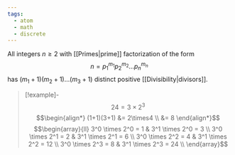 ```yaml
---
tags:
  - atom
  - math
  - discrete
---
```

All integers $n \ge 2$ with [[Primes|prime]] factorization of the form
$$ n = p_1^{m_1}p_2^{m_2} \dots p_n^{m_n} $$
has $(m_1+1)(m_2+1)\dots(m_3+1)$ distinct positive [[Divisibility|divisors]].

> [!example]-
> $$ 24 = 3 \times 2^3$$
> $$\begin{align*}
> 	(1+1)(3+1) &= 2\times4 \\
> 	&= 8
> \end{align*}$$
> $$\begin{array}{ll}
> 	3^0 \times 2^0 = 1 & 3^1 \times 2^0 = 3 \\
> 	3^0 \times 2^1 = 2 & 3^1 \times 2^1 = 6 \\
> 	3^0 \times 2^2 = 4 & 3^1 \times 2^2 = 12 \\
> 	3^0 \times 2^3 = 8 & 3^1 \times 2^3 = 24 \\
> \end{array}$$
